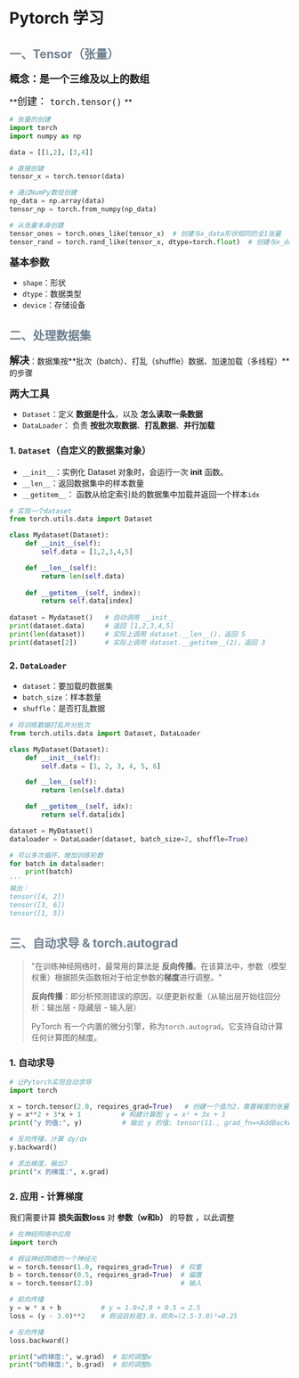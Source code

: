 

# Pytorch 学习

## <font color=708090>一、Tensor（张量） </font> 

**<font size=4>概念：是一个三维及以上的数组 </font>**

**<font size=4>创建： `torch.tensor()` </font> ** 

```python
# 张量的创建
import torch
import numpy as np 

data = [[1,2], [3,4]]

# 直接创建
tensor_x = torch.tensor(data)

# 通过NumPy数组创建
np_data = np.array(data)
tensor_np = torch.from_numpy(np_data)

# 从张量本身创建
tensor_ones = torch.ones_like(tensor_x)  # 创建与x_data形状相同的全1张量
tensor_rand = torch.rand_like(tensor_x, dtype=torch.float)  # 创建与x_data形状相同的随机张量
```



**<font size=4>基本参数 </font>**

* `shape`：形状
* `dtype`：数据类型
* `device`：存储设备





## <font color=708090>二、处理数据集 </font>

<font size=4>**解决**</font>：数据集按**批次（batch）、打乱（shuffle）数据、加速加载（多线程）**的步骤 

<font size=4>**两大工具**</font>

* `Dataset`：定义 **数据是什么**，以及 **怎么读取一条数据**
* ` DataLoader `： 负责 **按批次取数据**、**打乱数据**、**并行加载** 



### 1. `Dataset`（自定义的数据集对象）

* `__init__`：实例化 Dataset 对象时，会运行一次 __init__ 函数。
* `__len__`：返回数据集中的样本数量
* `__getitem__`： 函数从给定索引处的数据集中加载并返回一个样本`idx`

```python
# 实现一个dataset
from torch.utils.data import Dataset

class Mydataset(Dataset):
    def __init__(self):
        self.data = [1,2,3,4,5]

    def __len__(self):
        return len(self.data)
    
    def __getitem__(self, index):
        return self.data[index]
    
dataset = Mydataset()	# 自动调用 __init__ 
print(dataset.data)		# 返回 [1,2,3,4,5]
print(len(dataset))		# 实际上调用 dataset.__len__()，返回 5
print(dataset[2])		# 实际上调用 dataset.__getitem__(2)，返回 3
```



### 2. `DataLoader`

- `dataset`：要加载的数据集
- `batch_size`：样本数量
- `shuffle`：是否打乱数据

```python
# 将训练数据打乱并分批次
from torch.utils.data import Dataset, DataLoader

class MyDataset(Dataset):
    def __init__(self):
        self.data = [1, 2, 3, 4, 5, 6]

    def __len__(self):
        return len(self.data)

    def __getitem__(self, idx):
        return self.data[idx]

dataset = MyDataset()
dataloader = DataLoader(dataset, batch_size=2, shuffle=True)

# 可以多次循环，增加训练轮数
for batch in dataloader:
    print(batch)
'''
输出：
tensor([4, 2])
tensor([3, 6])
tensor([1, 5])
```









## <font color=708090>三、自动求导 & torch.autograd </font>

> "在训练神经网络时，最常用的算法是 **反向传播**。在该算法中，参数（模型权重）根据损失函数相对于给定参数的**梯度**进行调整。"
>
> **反向传播**：即分析预测错误的原因，以便更新权重（从输出层开始往回分析：输出层 - 隐藏层 - 输入层）
>
> PyTorch 有一个内置的微分引擎，称为`torch.autograd`。它支持自动计算任何计算图的梯度。

### 1. 自动求导

```python
# 让Pytorch实现自动求导
import torch

x = torch.tensor(2.0, requires_grad=True) 	# 创建一个值为2，需要梯度的张量
y = x**2 + 3*x + 1			# 构建计算图 y = x² + 3x + 1
print("y 的值:", y)  		   # 输出 y 的值: tensor(11., grad_fn=<AddBackward0>)	后半部分表示是Pytorch在追踪，这个张量是通过加法操作得到的

# 反向传播，计算 dy/dx
y.backward()	

# 求出梯度，输出7
print("x 的梯度:", x.grad) 
```



### 2. 应用 - 计算梯度

我们需要计算 **损失函数loss** 对 **参数（w和b）** 的导数 ，以此调整

```python
# 在神经网络中应用
import torch

# 假设神经网络的一个神经元
w = torch.tensor(1.0, requires_grad=True)  # 权重
b = torch.tensor(0.5, requires_grad=True)  # 偏置
x = torch.tensor(2.0)                      # 输入

# 前向传播
y = w * x + b          # y = 1.0×2.0 + 0.5 = 2.5
loss = (y - 3.0)**2    # 假设目标是3.0，损失=(2.5-3.0)²=0.25

# 反向传播
loss.backward()

print("w的梯度:", w.grad)  # 如何调整w
print("b的梯度:", b.grad)  # 如何调整b
```

























